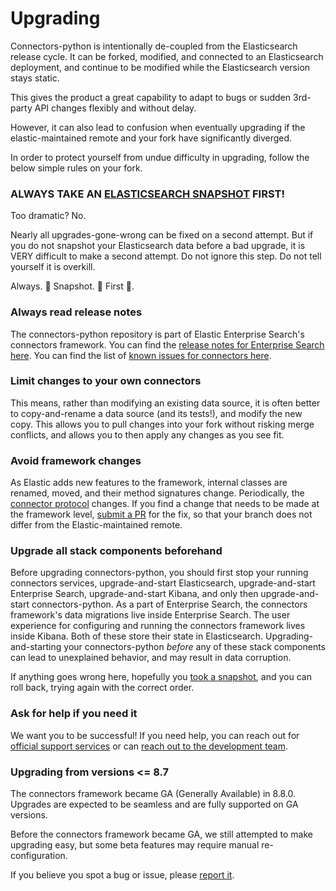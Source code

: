 # Upgrading

Connectors-python is intentionally de-coupled from the Elasticsearch release cycle.
It can be forked, modified, and connected to an Elasticsearch deployment, and continue to be modified while the Elasticsearch version stays static.

This gives the product a great capability to adapt to bugs or sudden 3rd-party API changes flexibly and without delay.

However, it can also lead to confusion when eventually upgrading if the elastic-maintained remote and your fork have significantly diverged.

In order to protect yourself from undue difficulty in upgrading, follow the below simple rules on your fork.

### **ALWAYS TAKE AN [ELASTICSEARCH SNAPSHOT](https://www.elastic.co/guide/en/elasticsearch/reference/current/snapshot-restore.html) FIRST!**
Too dramatic? No.

Nearly all upgrades-gone-wrong can be fixed on a second attempt.
But if you do not snapshot your Elasticsearch data before a bad upgrade, it is VERY difficult to make a second attempt.
Do not ignore this step.
Do not tell yourself it is overkill.

Always. 👏 Snapshot. 👏 First 👏.

### Always read release notes
The connectors-python repository is part of Elastic Enterprise Search's connectors framework.
You can find the [release notes for Enterprise Search here](https://www.elastic.co/guide/en/enterprise-search/current/changelog.html).
You can find the list of [known issues for connectors here](https://www.elastic.co/guide/en/enterprise-search/current/connectors-known-issues.html).

### Limit changes to your own connectors
This means, rather than modifying an existing data source, it is often better to copy-and-rename a data source (and its tests!), and modify the new copy.
This allows you to pull changes into your fork without risking merge conflicts, and allows you to then apply any changes as you see fit.

### Avoid framework changes
As Elastic adds new features to the framework, internal classes are renamed, moved, and their method signatures change.
Periodically, the [connector protocol](./CONNECTOR_PROTOCOL.md) changes.
If you find a change that needs to be made at the framework level, [submit a PR](./CONTRIBUTING.md#pull-request-etiquette) for the fix, so that your branch does not differ from the Elastic-maintained remote.

### Upgrade all stack components beforehand
Before upgrading connectors-python, you should first stop your running connectors services, upgrade-and-start Elasticsearch, upgrade-and-start Enterprise Search, upgrade-and-start Kibana, and only then upgrade-and-start connectors-python.
As a part of Enterprise Search, the connectors framework's data migrations live inside Enterprise Search.
The user experience for configuring and running the connectors framework lives inside Kibana.
Both of these store their state in Elasticsearch.
Upgrading-and-starting your connectors-python _before_ any of these stack components can lead to unexplained behavior, and may result in data corruption.

If anything goes wrong here, hopefully you [took a snapshot](#always-take-an-elasticsearch-snapshothttpswwwelasticcoguideenelasticsearchreferencecurrentsnapshot-restorehtml), and you can roll back, trying again with the correct order.

### Ask for help if you need it
We want you to be successful!
If you need help, you can reach out for [official support services](./SUPPORT.md#official-support-services) or can [reach out to the development team](./SUPPORT.md#where-else-can-i-go-to-get-help).

### Upgrading from versions <= 8.7
The connectors framework became GA (Generally Available) in 8.8.0.
Upgrades are expected to be seamless and are fully supported on GA versions.

Before the connectors framework became GA, we still attempted to make upgrading easy, but some beta features may require manual re-configuration.

If you believe you spot a bug or issue, please [report it](./CONTRIBUTING.md#reporting-issues).